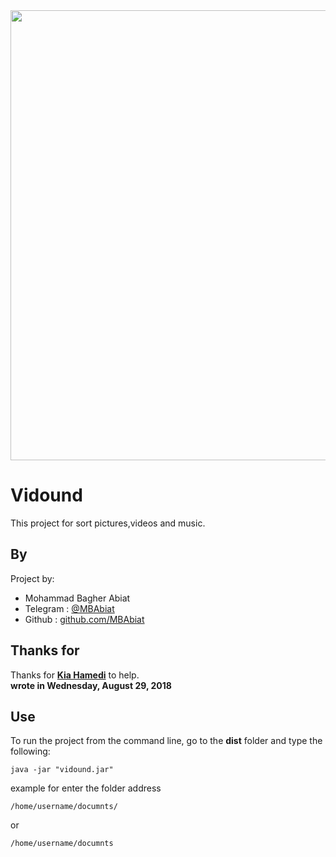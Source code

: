 
<img src="https://media.giphy.com/media/vFKqnCdLPNOKc/giphy.gif" width="1280" height="720" />

# Vidound
This project for sort pictures,videos and music.

## By 

Project by:
- Mohammad Bagher Abiat 
- Telegram : [@MBAbiat](https://t.me/MBAbiat)
- Github : [github.com/MBAbiat](https://github.com/MBAbiat)<br>
 

## Thanks for

Thanks for [<b>Kia Hamedi</b>](https://t.me/happy722) to help.<br>
<b>wrote in Wednesday, August 29, 2018</b>



## Use

To run the project from the command line, go to the <b>dist</b> folder and
type the following:

```
java -jar "vidound.jar"
```
example for enter the folder address
```
/home/username/documnts/
```
or 
```
/home/username/documnts
```
